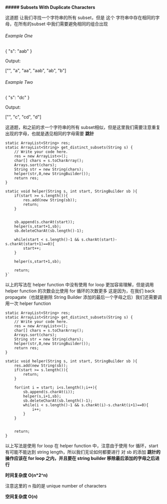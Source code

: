 **##### Subsets With Duplicate Characters**

这道题 让我们寻找一个字符串的所有 subset，但是 这个 字符串中存在相同的字母，在所有的subset 中我们需要避免相同的组合出现

###### Example One

{
"s": "aab"
}

Output:

["", "a", "aa", "aab", "ab", "b"]

###### Example Two

{
"s": "dc"
}

Output:

["", "c", "cd", "d"]

这道题，和之前的求一个字符串的所有 subset相似，但是这里我们需要注意重复出现的字母，也就是遇见相同的字母需要 **跳针**



    static ArrayList<String> res;
    static ArrayList<String> get_distinct_subsets(String s) {
        // Write your code here.
        res = new ArrayList<>();
        char[] chars = s.toCharArray();
        Arrays.sort(chars);
        String str = new String(chars);
        helper(str,0,new StringBuilder());
        return res;
    }

    static void helper(String s, int start, StringBuilder sb ){
        if(start >= s.length()){
            res.add(new String(sb));
            return;
        }
        
        
        sb.append(s.charAt(start));
        helper(s,start+1,sb);
        sb.deleteCharAt(sb.length()-1);
        
        while(start < s.length()-1 && s.charAt(start)-s.charAt(start+1)==0){
            start++;
        }
        
        helper(s,start+1,sb);
        
        return;
    }`

以上的写法在 helper function 中没有使用 for loop 更加容易理解，但是调用 helper function 的次数会比使用 for 循环的次数更多
这是因为，在我们 back propagate（也就是删除 String Builder 添加的最后一个字母之后）我们还需要调用一次 helper function

    static ArrayList<String> res;
    static ArrayList<String> get_distinct_subsets(String s) {
        // Write your code here.
        res = new ArrayList<>();
        char[] chars = s.toCharArray();
        Arrays.sort(chars);
        String str = new String(chars);
        helper(str,0,new StringBuilder());
        return res;
    }
    
    static void helper(String s, int start, StringBuilder sb ){
        res.add(new String(sb));
        if(start >= s.length()){
            return;
        }
        
        for(int i = start; i<s.length();i++){
            sb.append(s.charAt(i));
            helper(s,i+1,sb);
            sb.deleteCharAt(sb.length()-1);
            while(i < s.length()-1 && s.charAt(i)-s.charAt(i+1)==0){
                i++;
            }
        }
        
        
        return;
    }

以上写法是使用 for loop 在 helper function 中，注意由于使用 for 循环，start 有可能不能达到 string length，所以我们无论如何都要进行 对 sb 的添加
**跳针的操作应该在 for loop 之内，并且要在 string builder  移除最后添加的字母之后进行**

**时间复杂度 O(n*2^n)** 

注意这里的 n 指的是 unique number of characters

**空间复杂度 O(n)**